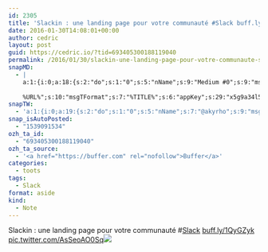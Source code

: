 ```yaml
---
id: 2305
title: 'Slackin : une landing page pour votre communauté #Slack buff.ly/1QyGZyk pic.twitter.com/AsSeoAO0Sq'
date: 2016-01-30T14:08:01+00:00
author: cedric
layout: post
guid: https://cedric.io/?tid=693405300188119040
permalink: /2016/01/30/slackin-une-landing-page-pour-votre-communaute-slack-buff-ly-1qygzyk-pic-twitter-com-asseoao0sq/
snapMD:
  - |
    a:1:{i:0;a:18:{s:2:"do";s:1:"0";s:5:"nName";s:9:"Medium #0";s:9:"msgFormat";s:19:"%FULLTEXT%
    
    %URL%";s:10:"msgTFormat";s:7:"%TITLE%";s:6:"appKey";s:29:"x5g9a34l5z294i5y2q284e4g54454";s:6:"appSec";s:85:"d3h0a44e4s2b4i5u2r234m5f5b4v2l5q2a444h574347464a454x2w20374447494c484b4w2c464f5u2d4z2";s:8:"inclTags";s:1:"1";s:7:"fltrsOn";i:0;s:5:"fltrs";a:0:{}s:7:"proxyOn";i:0;s:7:"useSURL";i:0;s:1:"v";i:350;s:4:"publ";s:1:"0";s:11:"accessToken";s:65:"2353413aa5437433e5648ccf74a16119308317c52d1a24d8ed99f26add037528a";s:12:"appAppUserID";s:65:"104b21fd8da79171a6e7bf800d03b4b761204f242935e05d2d86850a6b1635f77";s:14:"appAppUserName";s:26:"Cédric Bousmanne (akyrho)";s:13:"appAppUserURL";s:26:"https://medium.com/@akyrho";s:7:"pubList";a:0:{}}}
snapTW:
  - 'a:1:{i:0;a:19:{s:2:"do";s:1:"0";s:5:"nName";s:7:"@akyrho";s:9:"msgFormat";s:26:"%TITLE%. %EXCERPT% - %URL%";s:6:"appKey";s:55:"x5g9a8325v2y475r3c4m48584n53446p423r3r5u3e356j5j3k4r2p3";s:6:"appSec";s:105:"d3h0a94o46415u594v3q5l5n5l4r4x474x4j484o473u4i5w2m4k494z2k344n306n5r3l5v2s554p4n3p3k45495c3z4v4d3m3u5w525";s:7:"fltrsOn";i:0;s:5:"fltrs";a:0:{}s:7:"proxyOn";i:0;s:7:"useSURL";i:0;s:1:"v";i:350;s:5:"twURL";s:25:"http://twitter.com/akyrho";s:11:"accessToken";s:50:"6678782-Eyg60SCeh7762DEIsYtTPD5GVeOuSN8ATMdF2Lpppe";s:14:"accessTokenSec";s:45:"PgGDCbcYLJnR5esZjY9ID72A33mUNCYnQwaQTBsojSJNa";s:5:"tw140";i:0;s:10:"riComments";s:1:"1";s:11:"riCommentsM";s:1:"1";s:12:"riCommentsAA";s:1:"1";s:8:"attchImg";s:1:"1";s:9:"wpImgSize";s:4:"full";}}'
snap_isAutoPosted:
  - "1539091534"
ozh_ta_id:
  - "693405300188119040"
ozh_ta_source:
  - '<a href="https://buffer.com" rel="nofollow">Buffer</a>'
categories:
  - toots
tags:
  - Slack
format: aside
kind:
  - Note
---
```

Slackin : une landing page pour votre communauté <span class="hashtag hashtag_local">#<a href="https://cedric.io/tag/slack/">Slack</a> <a href="http://buff.ly/1QyGZyk" title="http://buff.ly/1QyGZyk" class="link link_untco">buff.ly/1QyGZyk</a> <a href="https://twitter.com/akyrho/status/693405300188119040/photo/1" title="https://twitter.com/akyrho/status/693405300188119040/photo/1" class="link link_untco link_untco_image">pic.twitter.com/AsSeoAO0Sq</a><span class="embed_image embed_image_yes"><a href="https://twitter.com/akyrho/status/693405300188119040/photo/1"><img src="https://i0.wp.com/pbs.twimg.com/media/CZ94clKWQAE7ovW.jpg?w=900&#038;ssl=1" data-recalc-dims="1" /></a></span></p>